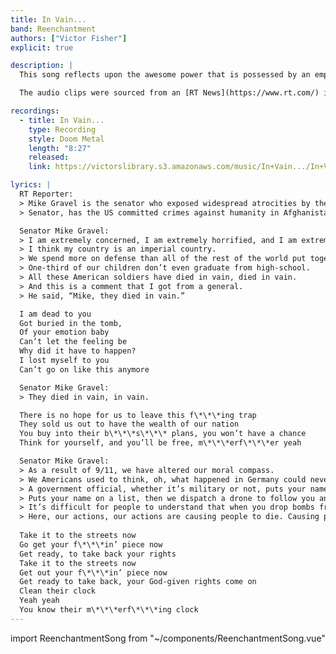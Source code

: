```yaml
---
title: In Vain...
band: Reenchantment
authors: ["Victor Fisher"]
explicit: true

description: |
  This song reflects upon the awesome power that is possessed by an empire and the vast impact of its gravitational field.

  The audio clips were sourced from an [RT News](https://www.rt.com/) interview with Senator Mike Gravel.

recordings:
  - title: In Vain...
    type: Recording
    style: Doom Metal
    length: "8:27"
    released: 
    link: https://victorslibrary.s3.amazonaws.com/music/In+Vain.../In+Vain....mp3

lyrics: |
  RT Reporter:
  > Mike Gravel is the senator who exposed widespread atrocities by the US in the Vietnam War.
  > Senator, has the US committed crimes against humanity in Afghanistan, Libya, Iraq, and why is no US politician today exposing that?

  Senator Mike Gravel:
  > I am extremely concerned, I am extremely horrified, and I am extremely embarrassed.
  > I think my country is an imperial country.
  > We spend more on defense than all of the rest of the world put together, and we’re broke.
  > One-third of our children don’t even graduate from high-school.
  > All these American soldiers have died in vain, died in vain.
  > And this is a comment that I got from a general.
  > He said, “Mike, they died in vain.”

  I am dead to you
  Got buried in the tomb,
  Of your emotion baby
  Can’t let the feeling be
  Why did it have to happen?
  I lost myself to you
  Can’t go on like this anymore

  Senator Mike Gravel:
  > They died in vain, in vain.

  There is no hope for us to leave this f\*\*\*ing trap
  They sold us out to have the wealth of our nation
  You buy into their b\*\*\*s\*\*\* plans, you won’t have a chance
  Think for yourself, and you’ll be free, m\*\*\*erf\*\*\*er yeah

  Senator Mike Gravel:
  > As a result of 9/11, we have altered our moral compass.
  > We Americans used to think, oh, what happened in Germany could never happen with us. Well, it’s happening with us.
  > A government official, whether it’s military or not, puts your name on a list, because he thinks you’re a traitor or you’re a terrorist.
  > Puts your name on a list, then we dispatch a drone to follow you and then we eventually take it upon ourselves to kill you, without any trial, without any evidence, and then kill about ten other civilians that happen to be standing next to you.
  > It’s difficult for people to understand that when you drop bombs from the air on people, you don’t see ’em die. You don’t see ’em die. They’re down there. You don’t see ’em. You don’t see ’em die.
  > Here, our actions, our actions are causing people to die. Causing people to die. Our actions are causing people to die.
  
  Take it to the streets now
  Go get your f\*\*\*in’ piece now
  Get ready, to take back your rights
  Take it to the streets now
  Get out your f\*\*\*in’ piece now
  Get ready to take back, your God-given rights come on
  Clean their clock
  Yeah yeah
  You know their m\*\*\*erf\*\*\*ing clock
---
```


import ReenchantmentSong from "~/components/ReenchantmentSong.vue"

<ReenchantmentSong :songData="$frontmatter" />